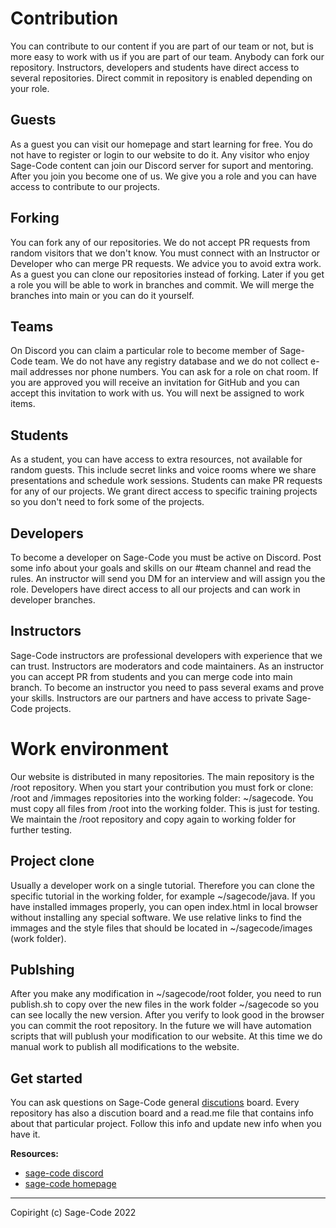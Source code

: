 # Contribution

You can contribute to our content if you are part of our team or not, but is more easy to work with us if you are part of our team. Anybody can fork our repository. Instructors, developers and students have direct access to several repositories. Direct commit in repository is enabled depending on your role.

## Guests

As a guest you can visit our homepage and start learning for free. You do not have to register or login to our website to do it. Any visitor who enjoy Sage-Code content can join our Discord server for suport and mentoring. After you join you become one of us. We give you a role and you can have access to contribute to our projects.

## Forking

You can fork any of our repositories. We do not accept PR requests from random visitors that we don't know. You must connect with an Instructor or Developer who can merge PR requests. We advice you to avoid extra work. As a guest you can clone our repositories instead of forking. Later if you get a role you will be able to work in branches and commit. We will merge the branches into main or you can do it yourself.

## Teams

On Discord you can claim a particular role to become member of Sage-Code team. We do not have any registry database and we do not collect e-mail addresses nor phone numbers. You can ask for a role on chat room. If you are approved you will receive an invitation for GitHub and you can accept this invitation to work with us. You will next be assigned to work items.

## Students

As a student, you can have access to extra resources, not available for random guests. This include secret links and voice rooms where we share presentations and schedule work sessions. Students can make PR requests for any of our projects. We grant direct access to specific training projects so you don't need to fork some of the projects.

## Developers

To become a developer on Sage-Code you must be active on Discord. Post some info about your goals and skills on our #team channel and read the rules. An instructor will send you DM for an interview and will assign you the role. Developers have direct access to all our projects and can work in developer branches.

## Instructors

Sage-Code instructors are professional developers with experience that we can trust. Instructors are moderators and code maintainers. As an instructor you can accept PR from students and you can merge code into main branch. To become an instructor you need to pass several exams and prove your skills. Instructors are our partners and have access to private Sage-Code projects.

# Work environment

Our website is distributed in many repositories. The main repository is the /root repository. When you start your contribution you must fork or clone: /root and /immages repositories into the working folder: ~/sagecode. You must copy all files from /root into the working folder. This is just for testing. We maintain the /root repository and copy again to working folder for further testing. 

## Project clone

Usually a developer work on a single tutorial. Therefore you can clone the specific tutorial in the working folder, for example ~/sagecode/java. If you have installed immages properly, you can open index.html in local browser without installing any special software. We use relative links to find the immages and the style files that should be located in ~/sagecode/images (work folder).

## Publshing 

After you make any modification in ~/sagecode/root folder, you need to run publish.sh to copy over the new files in the work folder ~/sagecode so you can see locally the new version. After you verify to look good in the browser you can commit the root repository. In the future we will have automation scripts that will publush your modification to our website. At this time we do manual work to publish all modifications to the website.

## Get started

You can ask questions on Sage-Code general [discutions](https://github.com/orgs/sage-code/discussions) board. Every repository has also a discution board and a read.me file that contains info about that particular project. Follow this info and update new info when you have it.

**Resources:**

* [sage-code discord](https://discord.gg/fAEHfw8T)
* [sage-code homepage](https://sagecode.net)

----
Copiright (c) Sage-Code 2022



